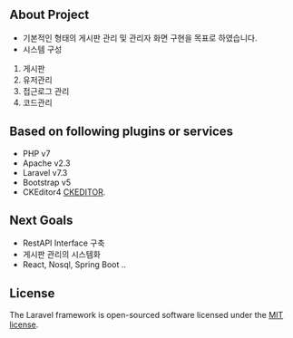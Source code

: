 ## About Project
- 기본적인 형태의 게시판 관리 및 관리자 화면 구현을 목표로 하였습니다.
- 시스템 구성
1. 게시판 
2. 유저관리
3. 접근로그 관리
4. 코드관리

## Based on following plugins or services
- PHP v7
- Apache v2.3
- Laravel v7.3
- Bootstrap v5
- CKEditor4 [CKEDITOR](https://ckeditor.com/docs/ckeditor4/latest/index.html).


## Next Goals
- RestAPI Interface 구축
- 게시판 관리의 시스템화
- React, Nosql, Spring Boot ..


## License
The Laravel framework is open-sourced software licensed under the [MIT license](https://opensource.org/licenses/MIT).